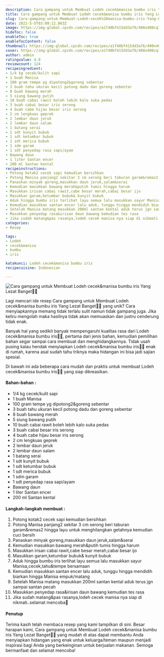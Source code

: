 ```yaml
---
description: Cara gampang untuk Membuat Lodeh cecek&manisa bumbu iris Yang Lezat Banget"
title: Cara gampang untuk Membuat Lodeh cecek&manisa bumbu iris Yang Lezat Banget
slug: Cara-gampang-untuk-Membuat-Lodeh-cecek%26manisa-bumbu-iris-Yang-Lezat-Banget
date: 2022-5-5T03:09:12.063Z
image: https://img-global.cpcdn.com/recipes/a1f40bf415dd3a76/400x400cq70/photo.jpg
hideToc: false
enableToc: true
enableTocContent: false
thumbnail: https://img-global.cpcdn.com/recipes/a1f40bf415dd3a76/400x400cq70/photo.jpg
cover: https://img-global.cpcdn.com/recipes/a1f40bf415dd3a76/400x400cq70/photo.jpg
author: admin
ratingvalue: 4.8
reviewcount: 124
recipeingredient:
- 1/4 kg cecek/kulit sapi
- 1 buah Manisa
- 100 gram tempe yg dipotong2&goreng sebentar
- 3 buah tahu ukuran kecil potong dadu dan goreng sebentar
- 8 buah bawang merah
- 5 siung bawang putih
- 10 buah cabai rawit boleh lebih kalo suka pedas
- 3 buah cabai besar iris serong
- 4 buah cabe hijau besar iris serong
- 2 cm lengkuas geprek
- 2 lembar daun jeruk
- 2 lembar daun salam
- 1 batang serai
- 1 sdt kunyit bubuk
- 1 sdt ketumbar bubuk
- 1 sdt merica bubuk
- 1 sdm garam
- 1 sdt penyedap rasa sapi/ayam
- Bawang daun
- 1 liter Santan encer
- 200 ml Santan kental
recipeinstructions:
- Potong kotak2 cecek sapi kemudian bersihkan
- Potong Manisa panjang2 sekitar 3 cm serong beri taburan garam&remas2 hingga layu untuk menghilangkan getahnya kemudian cuci bersih
- Panaskan minyak goreng,masukkan daun jeruk,salam&serai
- Kemudian masukkan bawang merah&putih tumis hingga harum
- Masukkan irisan cabai rawit,cabe besar merah,cabai besar ijo
- Masukkan garam,ketumbar bubuk& kunyit bubuk
- Aduk hingga bumbu iris terlihat layu semua lalu masukkan sayur Manisa,cecek,tahu&tempe bersamaan
- Kemudian masukkan santan encer lalu aduk, tunggu hingga mendidih biarkan hingga Manisa empuk/matang
- Setelah Manisa matang masukkan 200ml santan kental aduk terus jgn sampai santan pecah
- Masukkan penyedap rasa&irisan daun bawang kemudian tes rasa
- Jika sudah matang&pas rasanya,lodeh cecek manisa nya siap di nikmati..selamat mencoba🙏
categories:
- Resep

tags:
- Lodeh
- cecek&manisa
- bumbu
- iris

katakunci: Lodeh cecek&manisa bumbu iris
recipecuisine: Indonesian

---
```


![Cara gampang untuk Membuat Lodeh cecek&manisa bumbu iris Yang Lezat Banget👩‍🍳](https://img-global.cpcdn.com/recipes/a1f40bf415dd3a76/400x400cq70/photo.jpg)

Lagi mencari ide resep Cara gampang untuk Membuat Lodeh cecek&manisa bumbu iris Yang Lezat Banget👩‍🍳 yang unik? Cara menyiapkannya memang tidak terlalu sulit namun tidak gampang juga. Jika keliru mengolah maka hasilnya tidak akan memuaskan dan justru cenderung tidak enak.

Banyak hal yang sedikit banyak mempengaruhi kualitas rasa dari Lodeh cecek&manisa bumbu iris👩‍🍳, pertama dari jenis bahan, kemudian pemilihan bahan segar sampai cara membuat dan menghidangkannya. Tidak usah pusing kalau hendak menyiapkan Lodeh cecek&manisa bumbu iris👩‍🍳 enak di rumah, karena asal sudah tahu triknya maka hidangan ini bisa jadi sajian spesial.

Di bawah ini ada beberapa cara mudah dan praktis untuk membuat Lodeh cecek&manisa bumbu iris👩‍🍳 yang siap dikreasikan.

<!--inarticleads1-->

#### Bahan-bahan :

- 1/4 kg cecek/kulit sapi
- 1 buah Manisa
- 100 gram tempe yg dipotong2&goreng sebentar
- 3 buah tahu ukuran kecil potong dadu dan goreng sebentar
- 8 buah bawang merah
- 5 siung bawang putih
- 10 buah cabai rawit boleh lebih kalo suka pedas
- 3 buah cabai besar iris serong
- 4 buah cabe hijau besar iris serong
- 2 cm lengkuas geprek
- 2 lembar daun jeruk
- 2 lembar daun salam
- 1 batang serai
- 1 sdt kunyit bubuk
- 1 sdt ketumbar bubuk
- 1 sdt merica bubuk
- 1 sdm garam
- 1 sdt penyedap rasa sapi/ayam
- Bawang daun
- 1 liter Santan encer
- 200 ml Santan kental

<!--inarticleads2-->

#### Langkah-langkah membuat :

1. Potong kotak2 cecek sapi kemudian bersihkan
1. Potong Manisa panjang2 sekitar 3 cm serong beri taburan garam&remas2 hingga layu untuk menghilangkan getahnya kemudian cuci bersih
1. Panaskan minyak goreng,masukkan daun jeruk,salam&serai
1. Kemudian masukkan bawang merah&putih tumis hingga harum
1. Masukkan irisan cabai rawit,cabe besar merah,cabai besar ijo
1. Masukkan garam,ketumbar bubuk& kunyit bubuk
1. Aduk hingga bumbu iris terlihat layu semua lalu masukkan sayur Manisa,cecek,tahu&tempe bersamaan
1. Kemudian masukkan santan encer lalu aduk, tunggu hingga mendidih biarkan hingga Manisa empuk/matang
1. Setelah Manisa matang masukkan 200ml santan kental aduk terus jgn sampai santan pecah
1. Masukkan penyedap rasa&irisan daun bawang kemudian tes rasa
1. Jika sudah matang&pas rasanya,lodeh cecek manisa nya siap di nikmati..selamat mencoba🙏

#### Penutup

Terima kasih telah membaca resep yang kami tampilkan di sini. Besar harapan kami, Cara gampang untuk Membuat Lodeh cecek&manisa bumbu iris Yang Lezat Banget👩‍🍳 yang mudah di atas dapat membantu Anda menyiapkan hidangan yang enak untuk keluarga/teman maupun menjadi inspirasi bagi Anda yang berkeinginan untuk berjualan makanan. Semoga bermanfaat dan selamat mencoba!